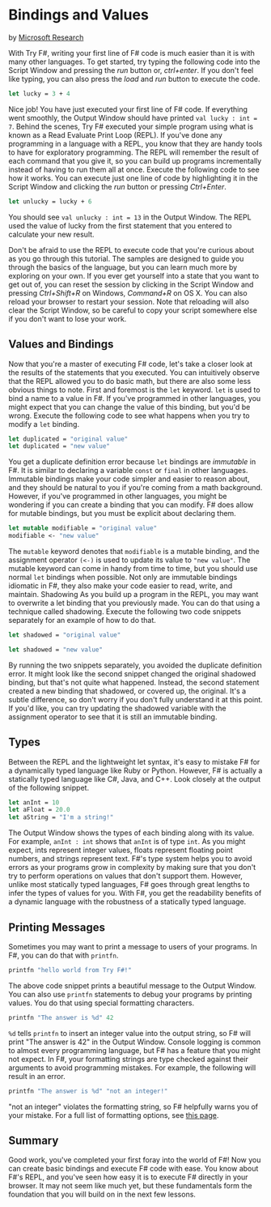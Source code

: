 # Bindings and Values

by [Microsoft Research](https://www.microsoft.com/en-us/research/)

With Try F#, writing your first line of F# code is much easier than it is with many other languages. To get started, try typing the following code into the Script Window and pressing the *run* button or, *ctrl+enter*. If you don't feel like typing, you can also press the *load* and *run* button to execute the code.

```fsharp
let lucky = 3 + 4
```

Nice job! You have just executed your first line of F# code. If everything went smoothly, the Output Window should have printed `val lucky : int = 7`. Behind the scenes, Try F# executed your simple program using what is known as a Read Evaluate Print Loop (REPL). If you've done any programming in a language with a REPL, you know that they are handy tools to have for exploratory programming. The REPL will remember the result of each command that you give it, so you can build up programs incrementally instead of having to run them all at once. Execute the following code to see how it works. You can execute just one line of code by highlighting it in the Script Window and clicking the *run* button or pressing *Ctrl+Enter*.

```fsharp
let unlucky = lucky + 6
```

You should see `val unlucky : int = 13` in the Output Window. The REPL used the value of lucky from the first statement that you entered to calculate your new result.

Don't be afraid to use the REPL to execute code that you're curious about as you go through this tutorial. The samples are designed to guide you through the basics of the language, but you can learn much more by exploring on your own. If you ever get yourself into a state that you want to get out of, you can reset the session by clicking in the Script Window and pressing *Ctrl+Shift+R* on Windows, *Command+R* on OS X. You can also reload your browser to restart your session. Note that reloading will also clear the Script Window, so be careful to copy your script somewhere else if you don't want to lose your work.

## Values and Bindings

Now that you're a master of executing F# code, let's take a closer look at the results of the statements that you executed. You can intuitively observe that the REPL allowed you to do basic math, but there are also some less obvious things to note. First and foremost is the `let` keyword. `let` is used to bind a name to a value in F#. If you've programmed in other languages, you might expect that you can change the value of this binding, but you'd be wrong. Execute the following code to see what happens when you try to modify a `let` binding.

```fsharp
let duplicated = "original value"
let duplicated = "new value"
```

You get a duplicate definition error because `let` bindings are *immutable* in F#. It is similar to declaring a variable `const` or `final` in other languages. Immutable bindings make your code simpler and easier to reason about, and they should be natural to you if you're coming from a math background. However, if you've programmed in other languages, you might be wondering if you can create a binding that you can modify. F# does allow for mutable bindings, but you must be explicit about declaring them.

```fsharp
let mutable modifiable = "original value"
modifiable <- "new value"
```

The `mutable` keyword denotes that `modifiable` is a mutable binding, and the assignment operator `(<-)` is used to update its value to `"new value"`. The mutable keyword can come in handy from time to time, but you should use normal `let` bindings when possible. Not only are immutable bindings idiomatic in F#, they also make your code easier to read, write, and maintain.
Shadowing
As you build up a program in the REPL, you may want to overwrite a let binding that you previously made. You can do that using a technique called shadowing. Execute the following two code snippets separately for an example of how to do that.

```fsharp
let shadowed = "original value"
```

```fsharp
let shadowed = "new value"
```

By running the two snippets separately, you avoided the duplicate definition error. It might look like the second snippet changed the original shadowed binding, but that's not quite what happened. Instead, the second statement created a new binding that shadowed, or covered up, the original. It's a subtle difference, so don't worry if you don't fully understand it at this point. If you'd like, you can try updating the shadowed variable with the assignment operator to see that it is still an immutable binding.

## Types

Between the REPL and the lightweight let syntax, it's easy to mistake F# for a dynamically typed language like Ruby or Python. However, F# is actually a statically typed language like C#, Java, and C++. Look closely at the output of the following snippet.

```fsharp
let anInt = 10
let aFloat = 20.0
let aString = "I'm a string!"
```

The Output Window shows the types of each binding along with its value. For example, `anInt : int` shows that `anInt` is of type `int`. As you might expect, ints represent integer values, floats represent floating point numbers, and strings represent text. F#'s type system helps you to avoid errors as your programs grow in complexity by making sure that you don't try to perform operations on values that don't support them. However, unlike most statically typed languages, F# goes through great lengths to infer the types of values for you. With F#, you get the readability benefits of a dynamic language with the robustness of a statically typed language.

## Printing Messages

Sometimes you may want to print a message to users of your programs. In F#, you can do that with `printfn`.

```fsharp
printfn "hello world from Try F#!"
```

The above code snippet prints a beautiful message to the Output Window. You can also use `printfn` statements to debug your programs by printing values. You do that using special formatting characters.

```fsharp
printfn "The answer is %d" 42
```

`%d` tells `printfn` to insert an integer value into the output string, so F# will print "The answer is 42" in the Output Window.
Console logging is common to almost every programming language, but F# has a feature that you might not expect. In F#, your formatting strings are type checked against their arguments to avoid programming mistakes. For example, the following will result in an error.

```fsharp
printfn "The answer is %d" "not an integer!"
```

"not an integer" violates the formatting string, so F# helpfully warns you of your mistake. For a full list of formatting options, see [this page](https://msdn.microsoft.com/visualfsharpdocs/conceptual/core.printf-module-%5bfsharp%5d).

## Summary

Good work, you've completed your first foray into the world of F#! Now you can create basic bindings and execute F# code with ease. You know about F#'s REPL, and you've seen how easy it is to execute F# directly in your browser. It may not seem like much yet, but these fundamentals form the foundation that you will build on in the next few lessons.
